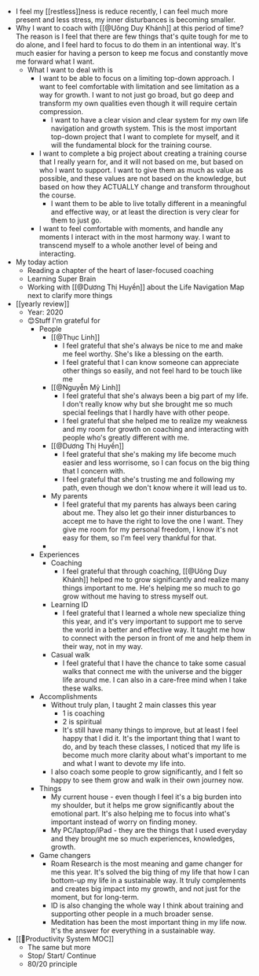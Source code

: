 - I feel my [[restless]]ness is reduce recently, I can feel much more present and less stress, my inner disturbances is becoming smaller. 
- Why I want to coach with [[@Uông Duy Khánh]] at this period of time? The reason is I feel that there are few things that's quite tough for me to do alone, and I feel hard to focus to do them in an intentional way. It's much easier for having a person to keep me focus and constantly move me forward what I want. 
    - What I want to deal with is
        - I want to be able to focus on a limiting top-down approach. I want to feel comfortable with limitation and see limitation as a way for growth. I want to not just go broad, but go deep and transform my own qualities even though it will require certain compression.
            - I want to have a clear vision and clear system for my own life navigation and growth system. This is the most important top-down project that I want to complete for myself, and it will the fundamental block for the training course.
        - I want to complete a big project about creating a training course that I really yearn for, and it will not based on me, but based on who I want to support. I want to give them as much as value as possible, and these values are not based on the knowledge, but based on how they ACTUALLY change and transform throughout the course. 
            - I want them to be able to live totally different in a meaningful and effective way, or at least the direction is very clear for them to just go.
        - I want to feel comfortable with moments, and handle any moments I interact with in the most harmony way. I want to transcend myself to a whole another level of being and interacting.
- My today action
    - Reading a chapter of the heart of laser-focused coaching
    - Learning Super Brain
    - Working with [[@Dương Thị Huyền]] about the Life Navigation Map next to clarify more things
- [[yearly review]]
    - Year: 2020
    - 😊Stuff I'm grateful for
        - People
            - [[@Thục Linh]]
                - I feel grateful that she's always be nice to me and make me feel worthy. She's like a blessing on the earth.
                - I feel grateful that I can know someone can appreciate other things so easily, and not feel hard to be touch like me
            - [[@Nguyễn Mỹ Linh]]
                - I feel grateful that she's always been a big part of my life. I don't really know why but she brought me so much special feelings that I hardly have with other peope.
                - I feel grateful that she helped me to realize my weakness and my room for growth on coaching and interacting with people who's greatly different with me.
            - [[@Dương Thị Huyền]]
                - I feel grateful that she's making my life become much easier and less worrisome, so I can focus on the big thing that I concern with.
                - I feel grateful that she's trusting me and following my path, even though we don't know where it will lead us to.
            - My parents
                - I feel grateful that my parents has always been caring about me. They also let go their inner disturbances to accept me to have the right to love the one I want. They give me room for my personal freedom, I know it's not easy for them, so I'm feel very thankful for that.
            - 
        - Experiences
            - Coaching
                - I feel grateful that through coaching, [[@Uông Duy Khánh]] helped me to grow significantly and realize many things important to me. He's helping me so much to go grow without me having to stress myself out.
            - Learning ID
                - I feel grateful that I learned a whole new specialize thing this year, and it's very important to support me to serve the world in a better and effective way. It taught me how to connect with the person in front of me and help them in their way, not in my way.
            - Casual walk
                - I feel grateful that I have the chance to take some casual walks that connect me with the universe and the bigger life around me. I can also in a care-free mind when I take these walks.
        - Accomplishments
            - Without truly plan, I taught 2 main classes this year
                - 1 is coaching
                - 2 is spiritual
                - It's still have many things to improve, but at least I feel happy that I did it. It's the important thing that I want to do, and by teach these classes, I noticed that my life is become much more clarity about what's important to me and what I want to devote my life into.
            - I also coach some people to grow significantly, and I felt so happy to see them grow and walk in their own journey now. 
        - Things
            - My current house - even though I feel it's a big burden into my shoulder, but it helps me grow significantly about the emotional part. It's also helping me to focus into what's important instead of worry on finding money.
            - My PC/laptop/iPad - they are the things that I used everyday and they brought me so much experiences, knowledges, growth.
        - Game changers
            - Roam Research is the most meaning and game changer for me this year. It's solved the big thing of my life that how I can bottom-up my life in a sustainable way. It truly complements and creates big impact into my growth, and not just for the moment, but for long-term.
            - ID is also changing the whole way I think about training and supporting other people in a much broader sense.
            - Meditation has been the most important thing in my life now. It's the answer for everything in a sustainable way.
- [[🧭Productivity System MOC]]
    - The same but more
    - Stop/ Start/ Continue
    - 80/20 principle
